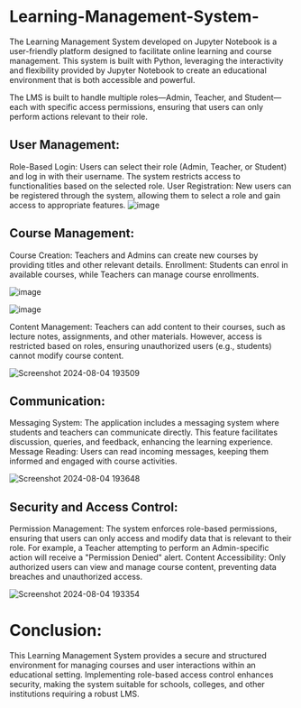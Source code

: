# Learning-Management-System-
The Learning Management System developed on Jupyter Notebook is a user-friendly platform designed to facilitate online learning and course management. This system is built with Python, leveraging the interactivity and flexibility provided by Jupyter Notebook to create an educational environment that is both accessible and powerful.

The LMS is built to handle multiple roles—Admin, Teacher, and Student—each with specific access permissions, ensuring that users can only perform actions relevant to their role.

## User Management:

Role-Based Login: Users can select their role (Admin, Teacher, or Student) and log in with their username. The system restricts access to functionalities based on the selected role.
User Registration: New users can be registered through the system, allowing them to select a role and gain access to appropriate features.
![image](https://github.com/user-attachments/assets/667e1244-cfb4-44ec-9431-ac6dacc635b3)


## Course Management:

Course Creation: Teachers and Admins can create new courses by providing titles and other relevant details.
Enrollment: Students can enrol in available courses, while Teachers can manage course enrollments.

![image](https://github.com/user-attachments/assets/b9b1c058-415e-4357-b755-727a373e1910)

![image](https://github.com/user-attachments/assets/5f9514d3-9174-4ecd-9e13-ced31fe4b75b)

Content Management: Teachers can add content to their courses, such as lecture notes, assignments, and other materials. However, access is restricted based on roles, ensuring unauthorized users (e.g., students) cannot modify course content.

![Screenshot 2024-08-04 193509](https://github.com/user-attachments/assets/45e49c1b-6260-41cc-b70b-90ae23d342d8)


## Communication:

Messaging System: The application includes a messaging system where students and teachers can communicate directly. This feature facilitates discussion, queries, and feedback, enhancing the learning experience.
Message Reading: Users can read incoming messages, keeping them informed and engaged with course activities.

![Screenshot 2024-08-04 193648](https://github.com/user-attachments/assets/cd022e77-6111-471f-a7e0-b2dd7503d287)


## Security and Access Control:

Permission Management: The system enforces role-based permissions, ensuring that users can only access and modify data that is relevant to their role. For example, a Teacher attempting to perform an Admin-specific action will receive a "Permission Denied" alert.
Content Accessibility: Only authorized users can view and manage course content, preventing data breaches and unauthorized access.

![Screenshot 2024-08-04 193354](https://github.com/user-attachments/assets/6b154518-a803-46cc-8d4c-2abb0e87ac6d)


# Conclusion:
This Learning Management System provides a secure and structured environment for managing courses and user interactions within an educational setting. Implementing role-based access control enhances security, making the system suitable for schools, colleges, and other institutions requiring a robust LMS.







